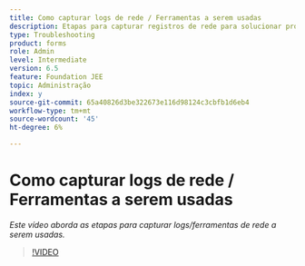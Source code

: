 ```yaml
---
title: Como capturar logs de rede / Ferramentas a serem usadas
description: Etapas para capturar registros de rede para solucionar problemas relacionados à rede
type: Troubleshooting
product: forms
role: Admin
level: Intermediate
version: 6.5
feature: Foundation JEE
topic: Administração
index: y
source-git-commit: 65a40826d3be322673e116d98124c3cbfb1d6eb4
workflow-type: tm+mt
source-wordcount: '45'
ht-degree: 6%

---
```



# Como capturar logs de rede / Ferramentas a serem usadas

*Este vídeo aborda as etapas para capturar logs/ferramentas de rede a serem usadas.*

>[!VIDEO](https://video.tv.adobe.com/v/335491?quality=9&learn=on)